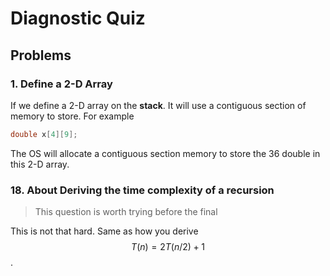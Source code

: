 # Diagnostic Quiz

## Problems

### 1. Define a 2-D Array

If we define a 2-D array on the **stack**. It will use a contiguous section of memory to store. For example

```c
double x[4][9];
```

The OS will allocate a contiguous section memory to store the 36 double in this 2-D array.

### 18. About Deriving the time complexity of a recursion

> This question is worth trying before the final

This is not that hard. Same as how you derive $$T(n)=2T(n/2)+1$$.
